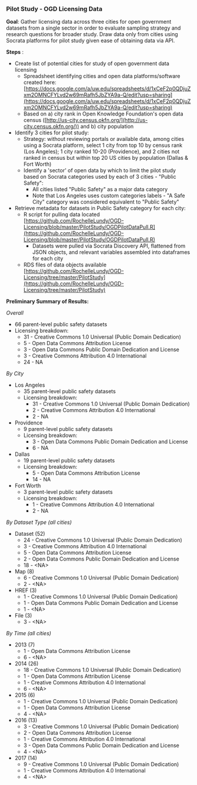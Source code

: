 ### Pilot Study - OGD Licensing Data ###

**Goal**: Gather licensing data across three cities for open government datasets from a single sector in order to evaluate sampling strategy and research questions for broader study.  Draw data only from cities using Socrata platforms for pilot study given ease of obtaining data via API.

**Steps** :

- Create list of potential cities for study of open government data licensing
  - Spreadsheet identifying cities and open data platforms/software created here:   [https://docs.google.com/a/uw.edu/spreadsheets/d/1xCeF2p0QDjuZxm2OMNCFYLvd2w69mRafh5JbZYA9a-Q/edit?usp=sharing](https://docs.google.com/a/uw.edu/spreadsheets/d/1xCeF2p0QDjuZxm2OMNCFYLvd2w69mRafh5JbZYA9a-Q/edit?usp=sharing)
  - Based on a) city rank in Open Knowledge Foundation&#39;s open data census ([http://us-city.census.okfn.org/](http://us-city.census.okfn.org/)) and b) city population
- Identify 3 cities for pilot study:
  - Strategy: without reviewing portals or available data, among cities using a Socrata platform, select 1 city from top 10 by census rank (Los Angeles); 1 city ranked 10-20 (Providence), and 2 cities not ranked in census but within top 20 US cities by population (Dallas &amp; Fort Worth)
  - Identify a &#39;sector&#39; of open data by which to limit the pilot study based on Socrata categories used by each of 3 cities - &quot;Public Safety&quot;:
    - All cities listed &quot;Public Safety&quot; as a major data category
    - Note that Los Angeles uses custom categories labels - &quot;A Safe City&quot; category was considered equivalent to &quot;Public Safety&quot;    
- Retrieve metadata for datasets in Public Safety category for each city:
  - R script for pulling data located [https://github.com/RochelleLundy/OGD-Licensing/blob/master/PilotStudy/OGDPilotDataPull.R](https://github.com/RochelleLundy/OGD-Licensing/blob/master/PilotStudy/OGDPilotDataPull.R)
    - Datasets were pulled via Socrata Discovery API, flattened from JSON objects, and relevant variables assembled into dataframes for each city
  - RDS files of data objects available [https://github.com/RochelleLundy/OGD-Licensing/tree/master/PilotStudy](https://github.com/RochelleLundy/OGD-Licensing/tree/master/PilotStudy)

**Preliminary Summary of Results:**

_Overall_

- 66 parent-level public safety datasets
- Licensing breakdown:
  - 31 - Creative Commons 1.0 Universal (Public Domain Dedication)
  - 5 - Open Data Commons Attribution License
  - 3 - Open Data Commons Public Domain Dedication and License
  - 3 - Creative Commons Attribution 4.0 International
  - 24 - NA

_By City_

- Los Angeles
  - 35 parent-level public safety datasets
  - Licensing breakdown:
    - 31 - Creative Commons 1.0 Universal (Public Domain Dedication)
    - 2 - Creative Commons Attribution 4.0 International
    - 2 - NA
- Providence
  - 9 parent-level public safety datasets
  - Licensing breakdown:
    - 3 - Open Data Commons Public Domain Dedication and License
    - 6 - NA
- Dallas
  - 19 parent-level public safety datasets
  - Licensing breakdown:
    - 5 - Open Data Commons Attribution License
    - 14 - NA
- Fort Worth
  - 3 parent-level public safety datasets
  - Licensing breakdown:
    - 1 - Creative Commons Attribution 4.0 International
    - 2 - NA

_By Dataset Type (all cities)_

- Dataset (52)
  - 24 - Creative Commons 1.0 Universal (Public Domain Dedication)
  - 3 - Creative Commons Attribution 4.0 International
  - 5 - Open Data Commons Attribution License
  - 2 - Open Data Commons Public Domain Dedication and License
  - 18 - &lt;NA&gt;
- Map (8)
  - 6 - Creative Commons 1.0 Universal (Public Domain Dedication)
  - 2 -  &lt;NA&gt;
- HREF (3)
  - 1 - Creative Commons 1.0 Universal (Public Domain Dedication)
  - 1 - Open Data Commons Public Domain Dedication and License
  - 1 -  &lt;NA&gt;
- File (3)
  - 3 -  &lt;NA&gt;

_By Time (all cities)_

- 2013 (7)
  - 1 - Open Data Commons Attribution License
  - 6 - &lt;NA&gt;
- 2014 (26)
  - 18 - Creative Commons 1.0 Universal (Public Domain Dedication)
  - 1 - Open Data Commons Attribution License
  - 1 - Creative Commons Attribution 4.0 International
  - 6 - &lt;NA&gt;
- 2015 (6)
  - 1 - Creative Commons 1.0 Universal (Public Domain Dedication)
  - 1 - Open Data Commons Attribution License
  - 4 - &lt;NA&gt;
- 2016 (13)
  - 3 - Creative Commons 1.0 Universal (Public Domain Dedication)
  - 2 - Open Data Commons Attribution License
  - 1 - Creative Commons Attribution 4.0 International
  - 3 - Open Data Commons Public Domain Dedication and License
  - 4 - &lt;NA&gt;
- 2017 (14)
  - 9 - Creative Commons 1.0 Universal (Public Domain Dedication)
  - 1 - Creative Commons Attribution 4.0 International
  - 4 - &lt;NA&gt;
